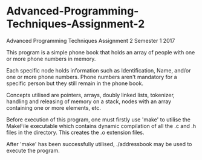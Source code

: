 # Advanced-Programming-Techniques-Assignment-2
Advanced Programming Techniques Assignment 2 Semester 1 2017

This program is a simple phone book that holds an array of people with one or more phone numbers in memory. 

Each specific node holds information such as Identification, Name, and/or one or more phone numbers. Phone numbers aren't 
mandatory for a specific person but they still remain in the phone book.

Concepts utilised are pointers, arrays, doubly linked lists, tokenizer, handling and releasing of memory on a stack, nodes
with an array containing one or more elements, etc.

Before execution of this program, one must firstly use 'make' to utilise the MakeFile executable which contains dynamic 
compilation of all the .c and .h files in the directory. This creates the .o extension files. 

After 'make' has been successfully utilised, ./addressbook may be used to execute the program.

